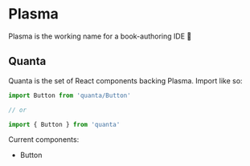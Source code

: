 # Plasma

Plasma is the working name for a book-authoring IDE :whale:

## Quanta

Quanta is the set of React components backing Plasma. Import like so: 

```js
import Button from 'quanta/Button'

// or

import { Button } from 'quanta'

```

Current components:

- Button